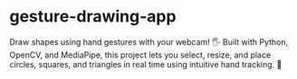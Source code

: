 # gesture-drawing-app
Draw shapes using hand gestures with your webcam! 🖐️ Built with Python, OpenCV, and MediaPipe, this project lets you select, resize, and place circles, squares, and triangles in real time using intuitive hand tracking. 🎨
